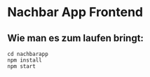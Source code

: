 # Nachbar App Frontend

## Wie man es zum laufen bringt: 

    cd nachbarapp
    npm install
    npm start